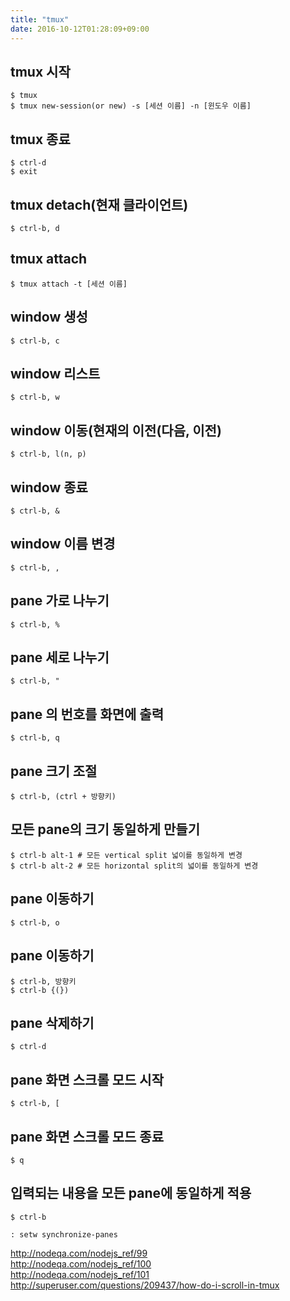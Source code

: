 ```yaml
---
title: "tmux"
date: 2016-10-12T01:28:09+09:00
---
```


tmux 시작
---

```
$ tmux  
$ tmux new-session(or new) -s [세션 이름] -n [윈도우 이름]
```

tmux 종료
---

```
$ ctrl-d  
$ exit
```

tmux detach(현재 클라이언트)
---

```
$ ctrl-b, d
```

tmux attach
---

```
$ tmux attach -t [세션 이름]
```

window 생성
---

```
$ ctrl-b, c
```

window 리스트
---

```
$ ctrl-b, w
```

window 이동(현재의 이전(다음, 이전)
---

```
$ ctrl-b, l(n, p)
```

window 종료
---

```
$ ctrl-b, &
```

window 이름 변경
---

```
$ ctrl-b, ,
```

pane 가로 나누기
---

```
$ ctrl-b, %
```

pane 세로 나누기
---

```
$ ctrl-b, "
```

pane 의 번호를 화면에 출력
---

```
$ ctrl-b, q
```

pane 크기 조절
---

```
$ ctrl-b, (ctrl + 방향키)
```

모든 pane의 크기 동일하게 만들기
---

```
$ ctrl-b alt-1 # 모든 vertical split 넓이를 동일하게 변경
$ ctrl-b alt-2 # 모든 horizontal split의 넓이를 동일하게 변경
```

pane 이동하기
---

```
$ ctrl-b, o
```

pane 이동하기
---

```
$ ctrl-b, 방향키  
$ ctrl-b {(})
```

pane 삭제하기
---

```
$ ctrl-d
```

pane 화면 스크롤 모드 시작
---

```
$ ctrl-b, [
```

pane 화면 스크롤 모드 종료
---

```
$ q
```

입력되는 내용을 모든 pane에 동일하게 적용
---

```
$ ctrl-b

: setw synchronize-panes
```

http://nodeqa.com/nodejs_ref/99  
http://nodeqa.com/nodejs_ref/100  
http://nodeqa.com/nodejs_ref/101  
http://superuser.com/questions/209437/how-do-i-scroll-in-tmux  
